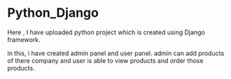 # Python_Django
Here , I have uploaded python project which is created using Django framework. 

  in this, i have created admin panel and user panel. admin can add products of there company and user is able to view products and order those products.
